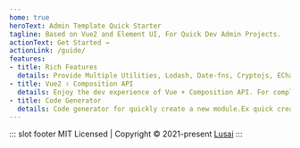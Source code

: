 ```yaml
---
home: true
heroText: Admin Template Quick Starter
tagline: Based on Vue2 and Element UI, For Quick Dev Admin Projects.
actionText: Get Started →
actionLink: /guide/
features:
- title: Rich Features
  details: Provide Multiple Utilities, Lodash, Date-fns, Cryptojs, ECharts, Esri Map Loader, GSAP, Vueuse, Ant X6 etc.
- title: Vue2 ✌️ Composition API
  details: Enjoy the dev experience of Vue + Composition API. For complex module, consider Composition API.
- title: Code Generator
  details: Code generator for quickly create a new module.Ex quick create a CRUD module or a component.
---
```


::: slot footer
MIT Licensed | Copyright © 2021-present [Lusai](lusai@outlook.com)
:::